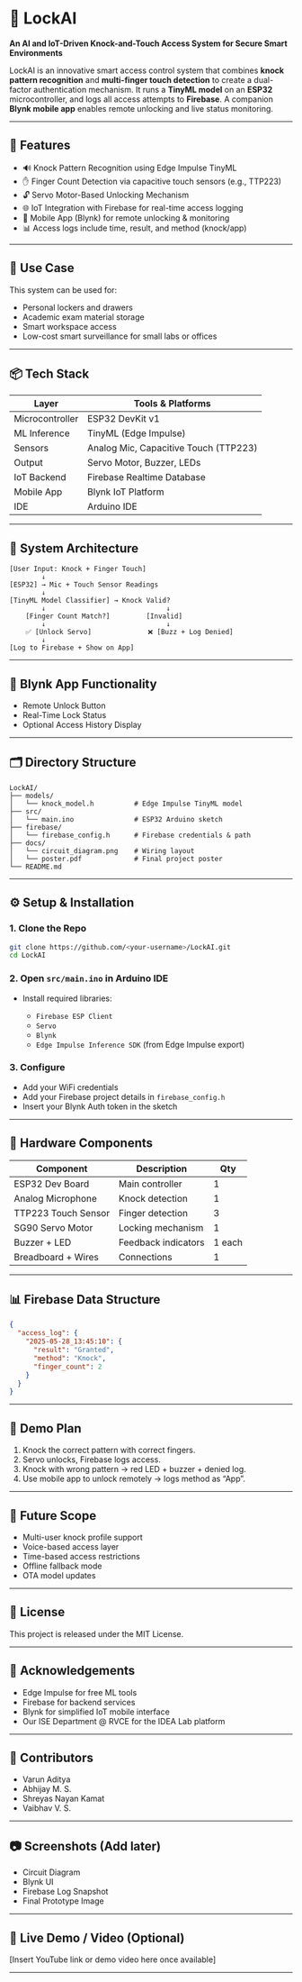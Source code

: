 # 🔐 LockAI

**An AI and IoT-Driven Knock-and-Touch Access System for Secure Smart Environments**

LockAI is an innovative smart access control system that combines **knock pattern recognition** and **multi-finger touch detection** to create a dual-factor authentication mechanism. It runs a **TinyML model** on an **ESP32** microcontroller, and logs all access attempts to **Firebase**. A companion **Blynk mobile app** enables remote unlocking and live status monitoring.

---

## 🚀 Features

* 🔊 Knock Pattern Recognition using Edge Impulse TinyML
* ✋ Finger Count Detection via capacitive touch sensors (e.g., TTP223)
* 🔓 Servo Motor-Based Unlocking Mechanism
* 🌐 IoT Integration with Firebase for real-time access logging
* 📱 Mobile App (Blynk) for remote unlocking & monitoring
* 📊 Access logs include time, result, and method (knock/app)

---

## 🎯 Use Case

This system can be used for:

* Personal lockers and drawers
* Academic exam material storage
* Smart workspace access
* Low-cost smart surveillance for small labs or offices

---

## 📦 Tech Stack

| Layer           | Tools & Platforms                     |
| --------------- | ------------------------------------- |
| Microcontroller | ESP32 DevKit v1                       |
| ML Inference    | TinyML (Edge Impulse)                 |
| Sensors         | Analog Mic, Capacitive Touch (TTP223) |
| Output          | Servo Motor, Buzzer, LEDs             |
| IoT Backend     | Firebase Realtime Database            |
| Mobile App      | Blynk IoT Platform                    |
| IDE             | Arduino IDE                           |

---

## 🧠 System Architecture

```
[User Input: Knock + Finger Touch]
        ↓
[ESP32] → Mic + Touch Sensor Readings
        ↓
[TinyML Model Classifier] → Knock Valid?
        ↓                              ↓
    [Finger Count Match?]         [Invalid]
        ↓                              ↓
    ✅ [Unlock Servo]              ❌ [Buzz + Log Denied]
        ↓
[Log to Firebase + Show on App]
```

---

## 📱 Blynk App Functionality

* Remote Unlock Button
* Real-Time Lock Status
* Optional Access History Display

---

## 🗂 Directory Structure

```
LockAI/
├── models/
│   └── knock_model.h          # Edge Impulse TinyML model
├── src/
│   └── main.ino               # ESP32 Arduino sketch
├── firebase/
│   └── firebase_config.h      # Firebase credentials & path
├── docs/
│   └── circuit_diagram.png    # Wiring layout
│   └── poster.pdf             # Final project poster
└── README.md
```

---

## ⚙️ Setup & Installation

### 1. Clone the Repo

```bash
git clone https://github.com/<your-username>/LockAI.git
cd LockAI
```

### 2. Open `src/main.ino` in Arduino IDE

* Install required libraries:

  * `Firebase ESP Client`
  * `Servo`
  * `Blynk`
  * `Edge Impulse Inference SDK` (from Edge Impulse export)

### 3. Configure

* Add your WiFi credentials
* Add your Firebase project details in `firebase_config.h`
* Insert your Blynk Auth token in the sketch

---

## 🔧 Hardware Components

| Component           | Description         | Qty    |
| ------------------- | ------------------- | ------ |
| ESP32 Dev Board     | Main controller     | 1      |
| Analog Microphone   | Knock detection     | 1      |
| TTP223 Touch Sensor | Finger detection    | 3      |
| SG90 Servo Motor    | Locking mechanism   | 1      |
| Buzzer + LED        | Feedback indicators | 1 each |
| Breadboard + Wires  | Connections         | 1      |

---

## 📊 Firebase Data Structure

```json
{
  "access_log": {
    "2025-05-28_13:45:10": {
      "result": "Granted",
      "method": "Knock",
      "finger_count": 2
    }
  }
}
```

---

## 🧪 Demo Plan

1. Knock the correct pattern with correct fingers.
2. Servo unlocks, Firebase logs access.
3. Knock with wrong pattern → red LED + buzzer + denied log.
4. Use mobile app to unlock remotely → logs method as “App”.

---

## 🌱 Future Scope

* Multi-user knock profile support
* Voice-based access layer
* Time-based access restrictions
* Offline fallback mode
* OTA model updates

---

## 🧾 License

This project is released under the MIT License.

---

## 🙌 Acknowledgements

* Edge Impulse for free ML tools
* Firebase for backend services
* Blynk for simplified IoT mobile interface
* Our ISE Department @ RVCE for the IDEA Lab platform

---

## 🤝 Contributors

* Varun Aditya
* Abhijay M. S.
* Shreyas Nayan Kamat
* Vaibhav V. S.

---

## 📷 Screenshots (Add later)

* Circuit Diagram
* Blynk UI
* Firebase Log Snapshot
* Final Prototype Image

---

## 🔗 Live Demo / Video (Optional)

\[Insert YouTube link or demo video here once available]

---
